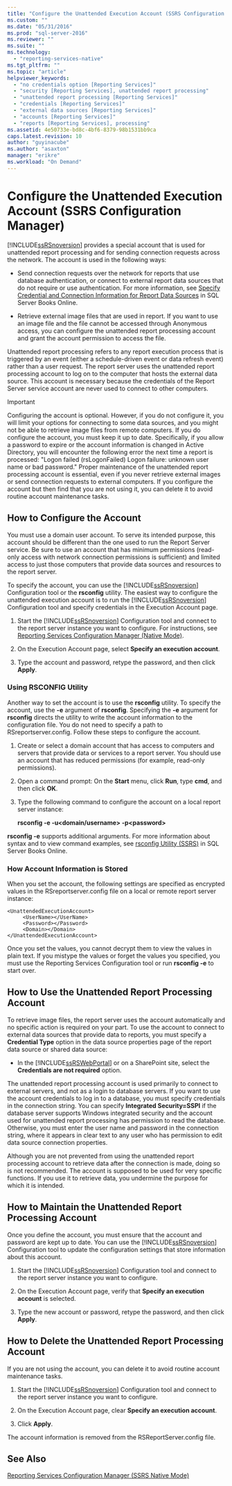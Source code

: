 ```yaml
---
title: "Configure the Unattended Execution Account (SSRS Configuration Manager) | Microsoft Docs"
ms.custom: ""
ms.date: "05/31/2016"
ms.prod: "sql-server-2016"
ms.reviewer: ""
ms.suite: ""
ms.technology: 
  - "reporting-services-native"
ms.tgt_pltfrm: ""
ms.topic: "article"
helpviewer_keywords: 
  - "no credentials option [Reporting Services]"
  - "security [Reporting Services], unattended report processing"
  - "unattended report processing [Reporting Services]"
  - "credentials [Reporting Services]"
  - "external data sources [Reporting Services]"
  - "accounts [Reporting Services]"
  - "reports [Reporting Services], processing"
ms.assetid: 4e50733e-bd8c-4bf6-8379-98b1531bb9ca
caps.latest.revision: 10
author: "guyinacube"
ms.author: "asaxton"
manager: "erikre"
ms.workload: "On Demand"
---
```

# Configure the Unattended Execution Account (SSRS Configuration Manager)
  [!INCLUDE[ssRSnoversion](../../includes/ssrsnoversion-md.md)] provides a special account that is used for unattended report processing and for sending connection requests across the network. The account is used in the following ways:  
  
-   Send connection requests over the network for reports that use database authentication, or connect to external report data sources that do not require or use authentication. For more information, see [Specify Credential and Connection Information for Report Data Sources](../../reporting-services/report-data/specify-credential-and-connection-information-for-report-data-sources.md) in SQL Server Books Online.  
  
-   Retrieve external image files that are used in report. If you want to use an image file and the file cannot be accessed through Anonymous access, you can configure the unattended report processing account and grant the account permission to access the file.  
  
 Unattended report processing refers to any report execution process that is triggered by an event (either a schedule-driven event or data refresh event) rather than a user request. The report server uses the unattended report processing account to log on to the computer that hosts the external data source. This account is necessary because the credentials of the Report Server service account are never used to connect to other computers.  
  
> [!IMPORTANT]  
>  Configuring the account is optional. However, if you do not configure it, you will limit your options for connecting to some data sources, and you might not be able to retrieve image files from remote computers. If you do configure the account, you must keep it up to date. Specifically, if you allow a password to expire or the account information is changed in Active Directory, you will encounter the following error the next time a report is processed: "Logon failed (rsLogonFailed) Logon failure: unknown user name or bad password." Proper maintenance of the unattended report processing account is essential, even if you never retrieve external images or send connection requests to external computers. If you configure the account but then find that you are not using it, you can delete it to avoid routine account maintenance tasks.  
  
## How to Configure the Account  
 You must use a domain user account. To serve its intended purpose, this account should be different than the one used to run the Report Server service. Be sure to use an account that has minimum permissions (read-only access with network connection permissions is sufficient) and limited access to just those computers that provide data sources and resources to the report server.  
  
 To specify the account, you can use the [!INCLUDE[ssRSnoversion](../../includes/ssrsnoversion-md.md)] Configuration tool or the **rsconfig** utility. The easiest way to configure the unattended execution account is to run the [!INCLUDE[ssRSnoversion](../../includes/ssrsnoversion-md.md)] Configuration tool and specify credentials in the Execution Account page.  
  
1.  Start the [!INCLUDE[ssRSnoversion](../../includes/ssrsnoversion-md.md)] Configuration tool and connect to the report server instance you want to configure. For instructions, see [Reporting Services Configuration Manager &#40;Native Mode&#41;](../../reporting-services/install-windows/reporting-services-configuration-manager-native-mode.md).  
  
2.  On the Execution Account page, select **Specify an execution account**.  
  
3.  Type the account and password, retype the password, and then click **Apply**.  
  
### Using RSCONFIG Utility  
 Another way to set the account is to use the **rsconfig** utility. To specify the account, use the **-e** argument of **rsconfig**. Specifying the **-e** argument for **rsconfig** directs the utility to write the account information to the configuration file. You do not need to specify a path to RSreportserver.config. Follow these steps to configure the account.  
  
1.  Create or select a domain account that has access to computers and servers that provide data or services to a report server. You should use an account that has reduced permissions (for example, read-only permissions).  
  
2.  Open a command prompt: On the **Start** menu, click **Run**, type **cmd**, and then click **OK**.  
  
3.  Type the following command to configure the account on a local report server instance:  
  
     **rsconfig -e -u\<domain/username> -p\<password>**  
  
 **rsconfig -e** supports additional arguments. For more information about syntax and to view command examples, see [rsconfig Utility &#40;SSRS&#41;](../../reporting-services/tools/rsconfig-utility-ssrs.md) in SQL Server Books Online.  
  
### How Account Information is Stored  
 When you set the account, the following settings are specified as encrypted values in the RSreportserver.config file on a local or remote report server instance:  
  
```  
<UnattendedExecutionAccount>  
     <UserName></UserName>  
     <Password></Password>  
     <Domain></Domain>  
</UnattendedExecutionAccount>  
```  
  
 Once you set the values, you cannot decrypt them to view the values in plain text. If you mistype the values or forget the values you specified, you must use the Reporting Services Configuration tool or run **rsconfig -e** to start over.  
  
## How to Use the Unattended Report Processing Account  
 To retrieve image files, the report server uses the account automatically and no specific action is required on your part. To use the account to connect to external data sources that provide data to reports, you must specify a **Credential Type** option in the data source properties page of the report data source or shared data source:  
  
-   In the [!INCLUDE[ssRSWebPortal](../../includes/ssrswebportal.md)] or on a SharePoint site, select the **Credentials are not required** option.  
  
 The unattended report processing account is used primarily to connect to external servers, and not as a login to database servers. If you want to use the account credentials to log in to a database, you must specify credentials in the connection string. You can specify **Integrated Security=SSPI** if the database server supports Windows integrated security and the account used for unattended report processing has permission to read the database. Otherwise, you must enter the user name and password in the connection string, where it appears in clear text to any user who has permission to edit data source connection properties.  
  
 Although you are not prevented from using the unattended report processing account to retrieve data after the connection is made, doing so is not recommended. The account is supposed to be used for very specific functions. If you use it to retrieve data, you undermine the purpose for which it is intended.  
  
## How to Maintain the Unattended Report Processing Account  
 Once you define the account, you must ensure that the account and password are kept up to date. You can use the [!INCLUDE[ssRSnoversion](../../includes/ssrsnoversion-md.md)] Configuration tool to update the configuration settings that store information about this account.  
  
1.  Start the [!INCLUDE[ssRSnoversion](../../includes/ssrsnoversion-md.md)] Configuration tool and connect to the report server instance you want to configure.  
  
2.  On the Execution Account page, verify that **Specify an execution account** is selected.  
  
3.  Type the new account or password, retype the password, and then click **Apply**.  
  
## How to Delete the Unattended Report Processing Account  
 If you are not using the account, you can delete it to avoid routine account maintenance tasks.  
  
1.  Start the [!INCLUDE[ssRSnoversion](../../includes/ssrsnoversion-md.md)] Configuration tool and connect to the report server instance you want to configure.  
  
2.  On the Execution Account page, clear **Specify an execution account**.  
  
3.  Click **Apply**.  
  
 The account information is removed from the RSReportServer.config file.  
  
## See Also  
 [Reporting Services Configuration Manager (SSRS Native Mode)](http://msdn.microsoft.com/en-us/379eab68-7f13-4997-8d64-38810240756e)  
  
  
